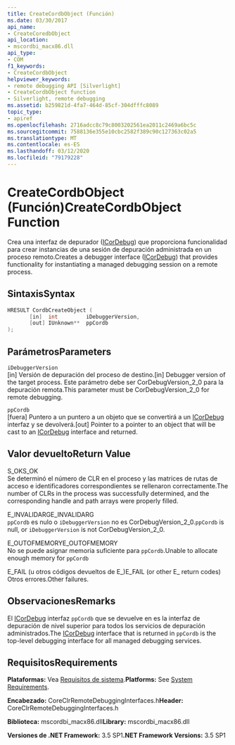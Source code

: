 ```yaml
---
title: CreateCordbObject (Función)
ms.date: 03/30/2017
api_name:
- CreateCoredbObject
api_location:
- mscordbi_macx86.dll
api_type:
- COM
f1_keywords:
- CreateCordbObject
helpviewer_keywords:
- remote debugging API [Silverlight]
- CreateCordbObject function
- Silverlight, remote debugging
ms.assetid: b259821d-4fa7-464d-85cf-304dfffc8089
topic_type:
- apiref
ms.openlocfilehash: 2716adcc8c79c8003202561ea2011c2469a6bc5c
ms.sourcegitcommit: 7588136e355e10cbc2582f389c90c127363c02a5
ms.translationtype: MT
ms.contentlocale: es-ES
ms.lasthandoff: 03/12/2020
ms.locfileid: "79179228"
---
```

# <a name="createcordbobject-function"></a><span data-ttu-id="fefbb-102">CreateCordbObject (Función)</span><span class="sxs-lookup"><span data-stu-id="fefbb-102">CreateCordbObject Function</span></span>
<span data-ttu-id="fefbb-103">Crea una interfaz de depurador ([ICorDebug](icordebug-interface.md)) que proporciona funcionalidad para crear instancias de una sesión de depuración administrada en un proceso remoto.</span><span class="sxs-lookup"><span data-stu-id="fefbb-103">Creates a debugger interface ([ICorDebug](icordebug-interface.md)) that provides functionality for instantiating a managed debugging session on a remote process.</span></span>  
  
## <a name="syntax"></a><span data-ttu-id="fefbb-104">Sintaxis</span><span class="sxs-lookup"><span data-stu-id="fefbb-104">Syntax</span></span>  
  
```cpp  
HRESULT CordbCreateObject (  
       [in]  int         iDebuggerVersion,
       [out] IUnknown**  ppCordb  
);  
```  
  
## <a name="parameters"></a><span data-ttu-id="fefbb-105">Parámetros</span><span class="sxs-lookup"><span data-stu-id="fefbb-105">Parameters</span></span>  
 `iDebuggerVersion`  
 <span data-ttu-id="fefbb-106">[in] Versión de depuración del proceso de destino.</span><span class="sxs-lookup"><span data-stu-id="fefbb-106">[in] Debugger version of the target process.</span></span> <span data-ttu-id="fefbb-107">Este parámetro debe ser CorDebugVersion_2_0 para la depuración remota.</span><span class="sxs-lookup"><span data-stu-id="fefbb-107">This parameter must be CorDebugVersion_2_0 for remote debugging.</span></span>  
  
 `ppCordb`  
 <span data-ttu-id="fefbb-108">[fuera] Puntero a un puntero a un objeto que se convertirá a un [ICorDebug](icordebug-interface.md) interfaz y se devolverá.</span><span class="sxs-lookup"><span data-stu-id="fefbb-108">[out] Pointer to a pointer to an object that will be cast to an [ICorDebug](icordebug-interface.md) interface and returned.</span></span>  
  
## <a name="return-value"></a><span data-ttu-id="fefbb-109">Valor devuelto</span><span class="sxs-lookup"><span data-stu-id="fefbb-109">Return Value</span></span>  
 <span data-ttu-id="fefbb-110">S_OK</span><span class="sxs-lookup"><span data-stu-id="fefbb-110">S_OK</span></span>  
 <span data-ttu-id="fefbb-111">Se determinó el número de CLR en el proceso y las matrices de rutas de acceso e identificadores correspondientes se rellenaron correctamente.</span><span class="sxs-lookup"><span data-stu-id="fefbb-111">The number of CLRs in the process was successfully determined, and the corresponding handle and path arrays were properly filled.</span></span>  
  
 <span data-ttu-id="fefbb-112">E_INVALIDARG</span><span class="sxs-lookup"><span data-stu-id="fefbb-112">E_INVALIDARG</span></span>  
 <span data-ttu-id="fefbb-113">`ppCordb` es nulo o `iDebuggerVersion` no es CorDebugVersion_2_0.</span><span class="sxs-lookup"><span data-stu-id="fefbb-113">`ppCordb` is null, or `iDebuggerVersion` is not CorDebugVersion_2_0.</span></span>  
  
 <span data-ttu-id="fefbb-114">E_OUTOFMEMORY</span><span class="sxs-lookup"><span data-stu-id="fefbb-114">E_OUTOFMEMORY</span></span>  
 <span data-ttu-id="fefbb-115">No se puede asignar memoria suficiente para `ppCordb`.</span><span class="sxs-lookup"><span data-stu-id="fefbb-115">Unable to allocate enough memory for `ppCordb`</span></span>  
  
 <span data-ttu-id="fefbb-116">E_FAIL (u otros códigos devueltos de E_)</span><span class="sxs-lookup"><span data-stu-id="fefbb-116">E_FAIL (or other E_ return codes)</span></span>  
 <span data-ttu-id="fefbb-117">Otros errores.</span><span class="sxs-lookup"><span data-stu-id="fefbb-117">Other failures.</span></span>  
  
## <a name="remarks"></a><span data-ttu-id="fefbb-118">Observaciones</span><span class="sxs-lookup"><span data-stu-id="fefbb-118">Remarks</span></span>  
 <span data-ttu-id="fefbb-119">El [ICorDebug](icordebug-interface.md) interfaz `ppCordb` que se devuelve en es la interfaz de depuración de nivel superior para todos los servicios de depuración administrados.</span><span class="sxs-lookup"><span data-stu-id="fefbb-119">The [ICorDebug](icordebug-interface.md) interface that is returned in `ppCordb` is the top-level debugging interface for all managed debugging services.</span></span>  
  
## <a name="requirements"></a><span data-ttu-id="fefbb-120">Requisitos</span><span class="sxs-lookup"><span data-stu-id="fefbb-120">Requirements</span></span>  
 <span data-ttu-id="fefbb-121">**Plataformas:** Vea [Requisitos de sistema](../../../../docs/framework/get-started/system-requirements.md).</span><span class="sxs-lookup"><span data-stu-id="fefbb-121">**Platforms:** See [System Requirements](../../../../docs/framework/get-started/system-requirements.md).</span></span>  
  
 <span data-ttu-id="fefbb-122">**Encabezado:** CoreClrRemoteDebuggingInterfaces.h</span><span class="sxs-lookup"><span data-stu-id="fefbb-122">**Header:** CoreClrRemoteDebuggingInterfaces.h</span></span>  
  
 <span data-ttu-id="fefbb-123">**Biblioteca:** mscordbi_macx86.dll</span><span class="sxs-lookup"><span data-stu-id="fefbb-123">**Library:** mscordbi_macx86.dll</span></span>  
  
 <span data-ttu-id="fefbb-124">**Versiones de .NET Framework:** 3.5 SP1</span><span class="sxs-lookup"><span data-stu-id="fefbb-124">**.NET Framework Versions:** 3.5 SP1</span></span>
